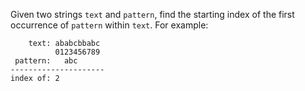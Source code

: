 Given two strings `text` and `pattern`, find the starting index of the
first occurrence of `pattern` within `text`.  For example:

```
    text: ababcbbabc
          0123456789
 pattern:   abc
---------------------
index of: 2
```

